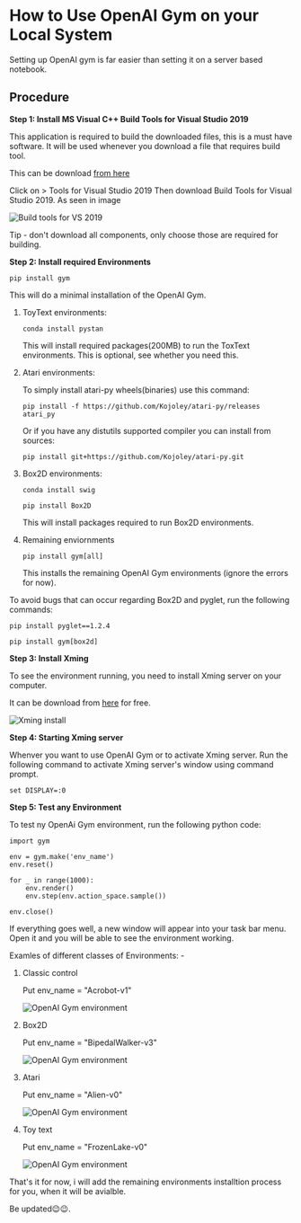 # How to Use OpenAI Gym on your Local System

Setting up OpenAI gym is far easier than setting it on a server based notebook.

## Procedure

**Step 1: Install MS Visual C++ Build Tools for Visual Studio 2019**

This application is required to build the downloaded files, this is a must have software.
It will be used whenever you download a file that requires build tool.

This can be download [from here](https://visualstudio.microsoft.com/downloads/)

Click on > Tools for Visual Studio 2019
Then download Build Tools for Visual Studio 2019.
As seen in image

![Build tools for VS 2019](/images/build_tools_2019.png)

Tip - don't download all components, only choose those are required for building.

**Step 2: Install required Environments**

``pip install gym``

This will do a minimal installation of the OpenAI Gym.

1. ToyText environments:

    ``conda install pystan``

    This will install required packages(200MB) to run the ToxText environments. 
    This is optional, see whether you need this.

2. Atari environments:

    To simply install atari-py wheels(binaries) use this command:

    ``pip install -f https://github.com/Kojoley/atari-py/releases atari_py``

    Or if you have any distutils supported compiler you can install from sources:

    ``pip install git+https://github.com/Kojoley/atari-py.git``

3. Box2D environments:

    ``conda install swig``

    ``pip install Box2D``

    This will install packages required to run Box2D environments.

4. Remaining enviornments

    ``pip install gym[all]``

    This installs the remaining OpenAI Gym environments (ignore the errors for now).

To avoid bugs that can occur regarding Box2D and pyglet, run the following commands:

``pip install pyglet==1.2.4``

``pip install gym[box2d]``

**Step 3: Install Xming**

To see the environment running, you need to install Xming server on your computer.

It can be download from [here](https://sourceforge.net/projects/xming/) for free.

![Xming install](/images/install_xming.png)

**Step 4: Starting Xming server**

Whenver you want to use OpenAI Gym or to activate Xming server.
Run the following command to activate Xming server's window using command prompt.

``set DISPLAY=:0``

**Step 5: Test any Environment**

To test ny OpenAi Gym environment, run the following python code:

    import gym

    env = gym.make('env_name')
    env.reset()

    for _ in range(1000):
        env.render()
        env.step(env.action_space.sample())
    
    env.close()

If everything goes well, a new window will appear into your task bar menu.
Open it and you will be able to see the environment working.

Examles of different classes of Environments: -

1. Classic control

    Put env_name = "Acrobot-v1"

    ![OpenAI Gym environment](/images/OpenAI_Gym/Env_Acrobot-v1.png)

2. Box2D

    Put env_name = "BipedalWalker-v3"

    ![OpenAI Gym environment](/images/OpenAI_Gym/Env_BipedalWalker-v3.png)

3. Atari

    Put env_name = "Alien-v0"
    
    ![OpenAI Gym environment](/images/OpenAI_Gym/Env_Alien-v0.png)

4. Toy text 

    Put env_name = "FrozenLake-v0"

    ![OpenAI Gym environment](/images/OpenAI_Gym/Env_FrozenLake-v0.png)


That's it for now, i will add the remaining environments installtion process for you, when it will be avialble.

Be updated😉😉.